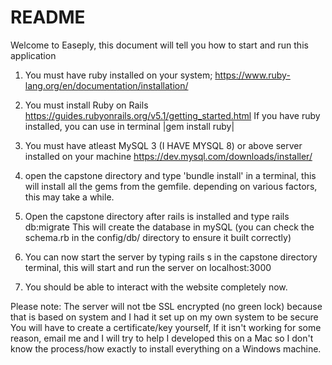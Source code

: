 # README
Welcome to Easeply, this document will tell you how to start and run this application

1. You must have ruby installed on your system;
  https://www.ruby-lang.org/en/documentation/installation/
2. You must install Ruby on Rails
  https://guides.rubyonrails.org/v5.1/getting_started.html
  If you have ruby installed, you can use in terminal
  |gem install ruby|

3. You must have atleast MySQL 3 (I HAVE MYSQL 8) or above server installed on your machine
  https://dev.mysql.com/downloads/installer/

4. open the capstone directory and type 'bundle install' in a terminal, this will install all the gems from the gemfile.
   depending on various factors, this may take a while. 

5. Open the capstone directory after rails is installed and type
   rails db:migrate
   This will create the database in mySQL (you can check the schema.rb in the config/db/ directory to ensure it built correctly)

6. You can now start the server by typing
    rails s
   in the capstone directory terminal, this will start and run the server on localhost:3000
   
7. You should be able to interact with the website completely now.


Please note: 
The server will not tbe SSL encrypted (no green lock) because that is based on system and I had it set up on my own system to be secure
You will have to create a certificate/key yourself,
If it isn't working for some reason, email me and I will try to help
I developed this on a Mac so I don't know the process/how exactly to install everything on a Windows machine. 
